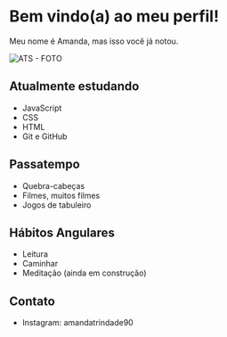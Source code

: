 # Bem vindo(a) ao meu perfil!

Meu nome é Amanda, mas isso você já notou.

![ATS - FOTO](https://user-images.githubusercontent.com/103841276/215842417-4653b8ca-f2ac-455a-9ce7-582dafc98432.jpg)


## Atualmente estudando
- JavaScript
- CSS
- HTML
- Git e GitHub

## Passatempo
- Quebra-cabeças
- Filmes, muitos filmes
- Jogos de tabuleiro

## Hábitos Angulares
- Leitura
- Caminhar
- Meditação (ainda em construção)



## Contato
- Instagram: amandatrindade90
